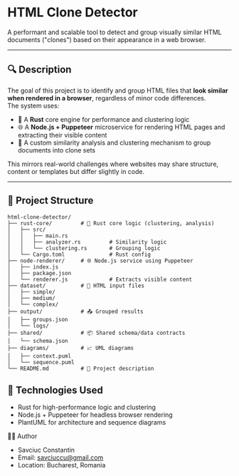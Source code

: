 # HTML Clone Detector

A performant and scalable tool to detect and group visually similar HTML documents ("clones") based on their appearance in a web browser.

---

## 🔍 Description

The goal of this project is to identify and group HTML files that **look similar when rendered in a browser**, regardless of minor code differences.  
The system uses:

- 🦀 A **Rust** core engine for performance and clustering logic  
- 🌐 A **Node.js + Puppeteer** microservice for rendering HTML pages and extracting their visible content  
- 🧠 A custom similarity analysis and clustering mechanism to group documents into clone sets

This mirrors real-world challenges where websites may share structure, content or templates but differ slightly in code.

---

## 📁 Project Structure

```
html-clone-detector/
├── rust-core/         # 🦀 Rust core logic (clustering, analysis)
│   ├── src/
│   │   ├── main.rs
│   │   ├── analyzer.rs         # Similarity logic
│   │   └── clustering.rs       # Grouping logic
│   └── Cargo.toml              # Rust config
├── node-renderer/     # 🌐 Node.js service using Puppeteer
│   ├── index.js
│   ├── package.json
│   └── renderer.js             # Extracts visible content
├── dataset/           # 📄 HTML input files
│   ├── simple/
│   ├── medium/
│   └── complex/
├── output/            # 📤 Grouped results
│   ├── groups.json
│   └── logs/
├── shared/            # 📦 Shared schema/data contracts
│   └── schema.json
├── diagrams/          # 📈 UML diagrams
│   ├── context.puml
│   └── sequence.puml
└── README.md          # 📘 Project description
```


## 📌 Technologies Used
- Rust for high-performance logic and clustering
- Node.js + Puppeteer for headless browser rendering
- PlantUML for architecture and sequence diagrams

👨‍💻 Author
- Savciuc Constantin
- Email: savciuccu@gmail.com
- Location: Bucharest, Romania